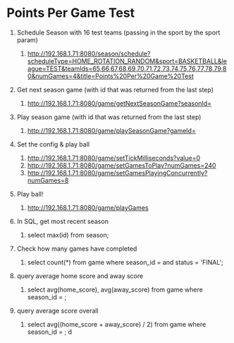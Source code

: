 # Points Per Game Test
1. Schedule Season with 16 test teams (passing in the sport by the sport param)
   1. http://192.168.1.71:8080/season/schedule?scheduleType=HOME_ROTATION_RANDOM&sport=BASKETBALL&league=TEST&teamIds=65,66,67,68,69,70,71,72,73,74,75,76,77,78,79,80&numGames=4&title=Points%20Per%20Game%20Test
2. Get next season game (with id that was returned  from the last step)
   1. http://192.168.1.71:8080/game/getNextSeasonGame?seasonId=<seasonId>
3. Play season game (with id that was returned from the last step)
   1. http://192.168.1.71:8080/game/playSeasonGame?gameId=<nextSeasonGameId>
4. Set the config & play ball
   1. http://192.168.1.71:8080/game/setTickMilliseconds?value=0
   2. http://192.168.1.71:8080/game/setGamesToPlay?numGames=240
   3. http://192.168.1.71:8080/game/setGamesPlayingConcurrently?numGames=8
5. Play ball!
   1. http://192.168.1.71:8080/game/playGames

6. In SQL, get most recent season
   1. select max(id) from season;
7. Check how many games have completed
   1. select count(*) from game where season_id = <seasonId> and status = 'FINAL';
8. query average home score and away score
   1. select avg(home_score), avg(away_score) from game where season_id = <seasonId>;
9. query average score overall
   1. select avg((home_score + away_score) / 2) from game where season_id = <seasonId>;
d
